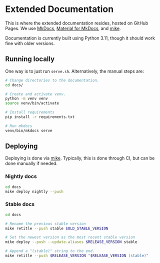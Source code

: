 # Extended Documentation

This is where the extended documentation resides, hosted on GitHub Pages. We use [MkDocs](https://www.mkdocs.org/),
[Material for MkDocs](https://squidfunk.github.io/mkdocs-material/), and [mike](https://github.com/jimporter/mike).

Documentation is currently built using Python 3.11, though it should work fine with older versions.

## Running locally

One way is to just run `serve.sh`. Alternatively, the manual steps are:

```bash
# Change directories to the documentation.
cd docs/

# Create and activate venv.
python -m venv venv
source venv/bin/activate

# Install requirements
pip install -r requirements.txt

# Run mkdocs
venv/bin/mkdocs serve
```

## Deploying

Deploying is done via [mike](https://github.com/jimporter/mike). Typically, this is done through CI, but can be done
manually if needed.

### Nightly docs

```bash
cd docs
mike deploy nightly --push
```

### Stable docs

```bash
cd docs

# Rename the previous stable version
mike retitle --push stable $OLD_STABLE_VERSION

# Set the newest version as the most recent stable version
mike deploy --push --update-aliases $RELEASE_VERSION stable

# Append a "(stable)" string to the end.
mike retitle --push $RELEASE_VERSION "$RELEASE_VERSION (stable)"
```
